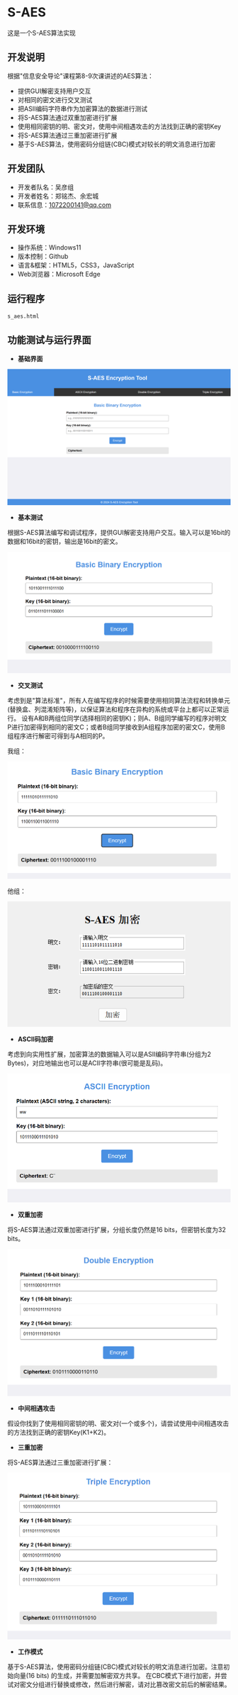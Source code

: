 # S-AES
这是一个S-AES算法实现
## **开发说明**
根据"信息安全导论"课程第8-9次课讲述的AES算法：

* 提供GUI解密支持用户交互
* 对相同的密文进行交叉测试
* 把ASII编码字符串作为加密算法的数据进行测试
* 将S-AES算法通过双重加密进行扩展
* 使用相同密钥的明、密文对，使用中间相遇攻击的方法找到正确的密钥Key
* 将S-AES算法通过三重加密进行扩展
* 基于S-AES算法，使用密码分组链(CBC)模式对较长的明文消息进行加密

## **开发团队**
* 开发者队名：吴彦组
* 开发者姓名：郑铭杰、余宏城
* 联系信息：1072200141@qq.com

## **开发环境**
* 操作系统：Windows11
* 版本控制：Github
* 语言&框架：HTML5，CSS3，JavaScript
* Web浏览器：Microsoft Edge

## **运行程序**
```bash
s_aes.html
```

## **功能测试与运行界面**

* **基础界面**

![基础界面](https://github.com/TeFur0/S-AES/blob/main/png/基础界面.png?raw=true)

* **基本测试**

根据S-AES算法编写和调试程序，提供GUI解密支持用户交互。输入可以是16bit的数据和16bit的密钥，输出是16bit的密文。

![基本测试](https://github.com/TeFur0/S-AES/blob/main/png/基本测试.png?raw=true)

* **交叉测试**

考虑到是"算法标准"，所有人在编写程序的时候需要使用相同算法流程和转换单元(替换盒、列混淆矩阵等)，以保证算法和程序在异构的系统或平台上都可以正常运行。
设有A和B两组位同学(选择相同的密钥K)；则A、B组同学编写的程序对明文P进行加密得到相同的密文C；或者B组同学接收到A组程序加密的密文C，使用B组程序进行解密可得到与A相同的P。

我组：

![我组](https://github.com/TeFur0/S-AES/blob/main/png/我组.png?raw=true)


他组：

![他组](https://github.com/TeFur0/S-AES/blob/main/png/他组.png?raw=true)

* **ASCII码加密**

考虑到向实用性扩展，加密算法的数据输入可以是ASII编码字符串(分组为2 Bytes)，对应地输出也可以是ACII字符串(很可能是乱码)。

![ASCII](https://github.com/TeFur0/S-AES/blob/main/png/ASCII.png?raw=true)

* **双重加密**

将S-AES算法通过双重加密进行扩展，分组长度仍然是16 bits，但密钥长度为32 bits。

![双重加密](https://github.com/TeFur0/S-AES/blob/main/png/双重加密.png?raw=true)

* **中间相遇攻击**

假设你找到了使用相同密钥的明、密文对(一个或多个)，请尝试使用中间相遇攻击的方法找到正确的密钥Key(K1+K2)。

* **三重加密**

将S-AES算法通过三重加密进行扩展：

![三重加密](https://github.com/TeFur0/S-AES/blob/main/png/三重加密.png?raw=true)

* **工作模式**

基于S-AES算法，使用密码分组链(CBC)模式对较长的明文消息进行加密。注意初始向量(16 bits) 的生成，并需要加解密双方共享。
在CBC模式下进行加密，并尝试对密文分组进行替换或修改，然后进行解密，请对比篡改密文前后的解密结果。
